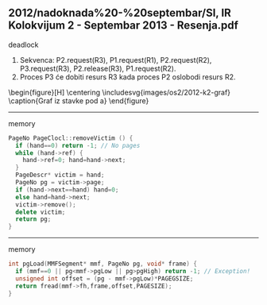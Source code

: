 2012/nadoknada%20-%20septembar/SI, IR Kolokvijum 2 - Septembar 2013 - Resenja.pdf
--------------------------------------------------------------------------------
deadlock

1. Sekvenca: P2.request(R3), P1.request(R1), P2.request(R2), P3.request(R3), P2.release(R3), P1.request(R2). 
2. Proces P3 će dobiti resurs R3 kada proces P2 oslobodi resurs R2. 

\begin{figure}[H]
  \centering
  \includesvg{images/os2/2012-k2-graf}
  \caption{Graf iz stavke pod a}
\end{figure}

--------------------------------------------------------------------------------
memory
```cpp
PageNo PageClocl::removeVictim () { 
  if (hand==0) return -1; // No pages 
  while (hand->ref) { 
    hand->ref=0; hand=hand->next; 
  } 
  PageDescr* victim = hand; 
  PageNo pg = victim->page; 
  if (hand->next==hand) hand=0; 
  else hand=hand->next; 
  victim->remove(); 
  delete victim; 
  return pg; 
} 
```

--------------------------------------------------------------------------------
memory
```cpp
int pgLoad(MMFSegment* mmf, PageNo pg, void* frame) { 
  if (mmf==0 || pg<mmf->pgLow || pg>pgHigh) return -1; // Exception! 
  unsigned int offset = (pg - mmf->pgLow)*PAGEGSIZE; 
  return fread(mmf->fh,frame,offset,PAGESIZE); 
} 
```
